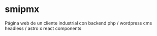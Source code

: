 # smipmx
Página web de un cliente industrial con backend php / wordpress cms headless / astro x react components
